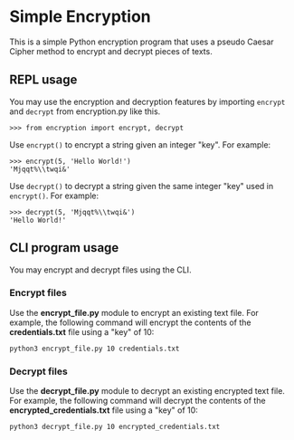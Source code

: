 # Simple Encryption

This is a simple Python encryption program that uses a pseudo Caesar Cipher method to encrypt and decrypt pieces of texts.

## REPL usage

You may use the encryption and decryption features by importing `encrypt` and `decrypt` from encryption.py like this.

```
>>> from encryption import encrypt, decrypt
```

Use `encrypt()` to encrypt a string given an integer "key". For example:

```
>>> encrypt(5, 'Hello World!')
'Mjqqt%\\twqi&'
```

Use `decrypt()` to decrypt a string given the same integer "key" used in `encrypt()`. For example:

```
>>> decrypt(5, 'Mjqqt%\\twqi&')
'Hello World!'
```

## CLI program usage

You may encrypt and decrypt files using the CLI.

### Encrypt files

Use the **encrypt_file.py** module to encrypt an existing text file. For example, the following command will encrypt the contents of the **credentials.txt** file using a "key" of 10:

```
python3 encrypt_file.py 10 credentials.txt
```

### Decrypt files

Use the **decrypt_file.py** module to decrypt an existing encrypted text file. For example, the following command will decrypt the contents of the **encrypted_credentials.txt** file using a "key" of 10:

```
python3 decrypt_file.py 10 encrypted_credentials.txt
```